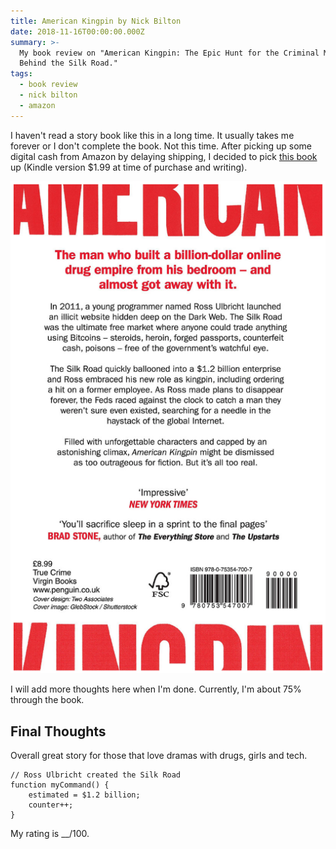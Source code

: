 ```yaml
---
title: American Kingpin by Nick Bilton
date: 2018-11-16T00:00:00.000Z
summary: >-
  My book review on "American Kingpin: The Epic Hunt for the Criminal Mastermind
  Behind the Silk Road."
tags:
  - book review
  - nick bilton
  - amazon
---
```

I haven't read a story book like this in a long time. It usually takes me forever or I don't complete the book. Not this time. After picking up some digital cash from Amazon by delaying shipping, I decided to pick [this book](https://amzn.to/2SYiAsT) up (Kindle version $1.99 at time of purchase and writing).

![american kingpin pdf](/static/img/americankingpin.png)

I will add more thoughts here when I'm done. Currently, I'm about 75% through the book.

## Final Thoughts

Overall great story for those that love dramas with drugs, girls and tech.

```text/2-3
// Ross Ulbricht created the Silk Road
function myCommand() {
	estimated = $1.2 billion;
	counter++;
}
```

My rating is __/100.
